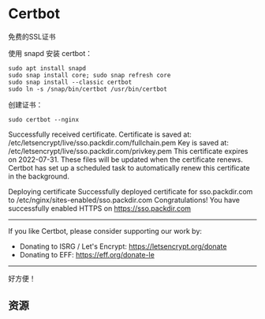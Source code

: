 # Certbot

免费的SSL证书

使用 snapd 安装 certbot：

    sudo apt install snapd
    sudo snap install core; sudo snap refresh core
    sudo snap install --classic certbot
    sudo ln -s /snap/bin/certbot /usr/bin/certbot

创建证书：

    sudo certbot --nginx


Successfully received certificate.
Certificate is saved at: /etc/letsencrypt/live/sso.packdir.com/fullchain.pem
Key is saved at:         /etc/letsencrypt/live/sso.packdir.com/privkey.pem
This certificate expires on 2022-07-31.
These files will be updated when the certificate renews.
Certbot has set up a scheduled task to automatically renew this certificate in the background.

Deploying certificate
Successfully deployed certificate for sso.packdir.com to /etc/nginx/sites-enabled/sso.packdir.com
Congratulations! You have successfully enabled HTTPS on https://sso.packdir.com

- - - - - - - - - - - - - - - - - - - - - - - - - - - - - - - - - - - - - - - -
If you like Certbot, please consider supporting our work by:
 * Donating to ISRG / Let's Encrypt:   https://letsencrypt.org/donate
 * Donating to EFF:                    https://eff.org/donate-le
- - - - - - - - - - - - - - - - - - - - - - - - - - - - - - - - - - - - - - - -

好方便！

## 资源

[](https://www.inmotionhosting.com/support/website/ssl/lets-encrypt-ssl-ubuntu-with-certbot/)



